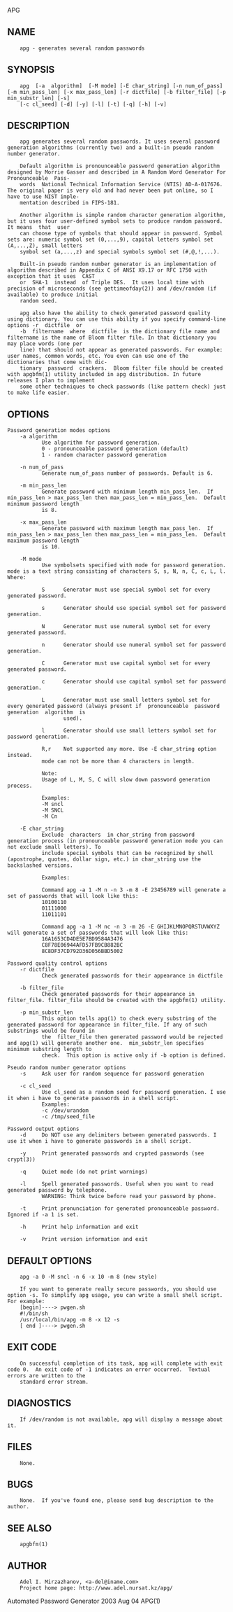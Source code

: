   APG
 
## NAME
        apg - generates several random passwords
 
## SYNOPSIS
        apg  [-a  algorithm]  [-M mode] [-E char_string] [-n num_of_pass] [-m min_pass_len] [-x max_pass_len] [-r dictfile] [-b filter_file] [-p min_substr_len] [-s]
        [-c cl_seed] [-d] [-y] [-l] [-t] [-q] [-h] [-v]
 
## DESCRIPTION
        apg generates several random passwords. It uses several password generation algorithms (currently two) and a built-in pseudo random number generator.
 
        Default algorithm is pronounceable password generation algorithm designed by Morrie Gasser and described in A Random Word Generator For  Pronounceable  Pass‐
        words  National Technical Information Service (NTIS) AD-A-017676.  The original paper is very old and had never been put online, so I have to use NIST imple‐
        mentation described in FIPS-181.
 
        Another algorithm is simple random character generation algorithm, but it uses four user-defined symbol sets to produce random password. It means  that  user
        can choose type of symbols that should appear in password. Symbol sets are: numeric symbol set (0,...,9), capital letters symbol set (A,...,Z), small letters
        symbol set (a,...,z) and special symbols symbol set (#,@,!,...).
 
        Built-in pseudo random number generator is an implementation of algorithm described in Appendix C of ANSI X9.17 or RFC 1750 with exception that it uses  CAST
        or  SHA-1  instead  of Triple DES.  It uses local time with precision of microseconds (see gettimeofday(2)) and /dev/random (if available) to produce initial
        random seed.
 
        apg also have the ability to check generated password quality using dictionary. You can use this ability if you specify command-line options -r  dictfile  or
        -b  filtername  where  dictfile  is the dictionary file name and filtername is the name of Bloom filter file. In that dictionary you may place words (one per
        line) that should not appear as generated passwords. For example: user names, common words, etc. You even can use one of the dictionaries that come with dic‐
        tionary  password  crackers.  Bloom filter file should be created with apgbfm(1) utility included in apg distribution. In future releases I plan to implement
        some other techniques to check passwords (like pattern check) just to make life easier.
 
## OPTIONS
    Password generation modes options
        -a algorithm
               Use algorithm for password generation.
               0 - pronounceable password generation (default)
               1 - random character password generation
 
        -n num_of_pass
               Generate num_of_pass number of passwords. Default is 6.
 
        -m min_pass_len
               Generate password with minimum length min_pass_len.  If min_pass_len > max_pass_len then max_pass_len = min_pass_len.  Default minimum password length
               is 8.
 
        -x max_pass_len
               Generate password with maximum length max_pass_len.  If min_pass_len > max_pass_len then max_pass_len = min_pass_len.  Default maximum password length
               is 10.
 
        -M mode
               Use symbolsets specified with mode for password generation.  mode is a text string consisting of characters S, s, N, n, C, c, L, l. Where:
 
               S      Generator must use special symbol set for every generated password.
 
               s      Generator should use special symbol set for password generation.
 
               N      Generator must use numeral symbol set for every generated password.
 
               n      Generator should use numeral symbol set for password generation.
 
               C      Generator must use capital symbol set for every generated password.
 
               c      Generator should use capital symbol set for password generation.
 
               L      Generator must use small letters symbol set for every generated password (always present if  pronounceable  password  generation  algorithm  is
                      used).
 
               l      Generator should use small letters symbol set for password generation.
 
               R,r    Not supported any more. Use -E char_string option instead.
               mode can not be more than 4 characters in length.
 
               Note:
               Usage of L, M, S, C will slow down password generation process.
 
               Examples:
               -M sncl
               -M SNCL
               -M Cn
 
        -E char_string
               Exclude  characters  in char_string from password generation process (in pronounceable password generation mode you can not exclude small letters). To
               include special symbols that can be recognized by shell (apostrophe, quotes, dollar sign, etc.) in char_string use the backslashed versions.
 
               Examples:
 
               Command apg -a 1 -M n -n 3 -m 8 -E 23456789 will generate a set of passwords that will look like this:
               10100110
               01111000
               11011101
 
               Command apg -a 1 -M nc -n 3 -m 26 -E GHIJKLMNOPQRSTUVWXYZ will generate a set of passwords that will look like this:
               16A1653CD4DE5E7BD9584A3476
               C8F78E06944AFD57FB9CB882BC
               8C8DF37CD792D36D056BBD5002
 
    Password quality control options
        -r dictfile
               Check generated passwords for their appearance in dictfile
 
        -b filter_file
               Check generated passwords for their appearance in filter_file. filter_file should be created with the apgbfm(1) utility.
 
        -p min_substr_len
               This option tells apg(1) to check every substring of the generated password for appearance in filter_file. If any of such substrings would be found in
               the  filter_file then generated password would be rejected and apg(1) will generate another one.  min_substr_len specifies minimum substring length to
               check.  This option is active only if -b option is defined.
 
    Pseudo random number generator options
        -s     Ask user for random sequence for password generation
 
        -c cl_seed
               Use cl_seed as a random seed for password generation. I use it when i have to generate passwords in a shell script.
               Examples:
               -c /dev/urandom
               -c /tmp/seed_file
 
    Password output options
        -d     Do NOT use any delimiters between generated passwords. I use it when i have to generate passwords in a shell script.
 
        -y     Print generated passwords and crypted passwords (see crypt(3))
 
        -q     Quiet mode (do not print warnings)
 
        -l     Spell generated passwords. Useful when you want to read generated password by telephone.
               WARNING: Think twice before read your password by phone.
 
        -t     Print pronunciation for generated pronounceable password. Ignored if -a 1 is set.
 
        -h     Print help information and exit
 
        -v     Print version information and exit
 
## DEFAULT OPTIONS
        apg -a 0 -M sncl -n 6 -x 10 -m 8 (new style)
 
        If you want to generate really secure passwords, you should use option -s. To simplify apg usage, you can write a small shell script. For example:
        [begin]----> pwgen.sh
        #!/bin/sh
        /usr/local/bin/apg -m 8 -x 12 -s
        [ end ]----> pwgen.sh
 
## EXIT CODE
        On successful completion of its task, apg will complete with exit code 0.  An exit code of -1 indicates an error occurred.  Textual errors are written to the
        standard error stream.
 
## DIAGNOSTICS
        If /dev/random is not available, apg will display a message about it.
 
## FILES
        None.
 
## BUGS
        None.  If you've found one, please send bug description to the author.
 
## SEE ALSO
        apgbfm(1)
 
## AUTHOR
        Adel I. Mirzazhanov, <a-del@iname.com>
        Project home page: http://www.adel.nursat.kz/apg/
 
 Automated Password Generator                                                 2003 Aug 04                                                                      APG(1)

